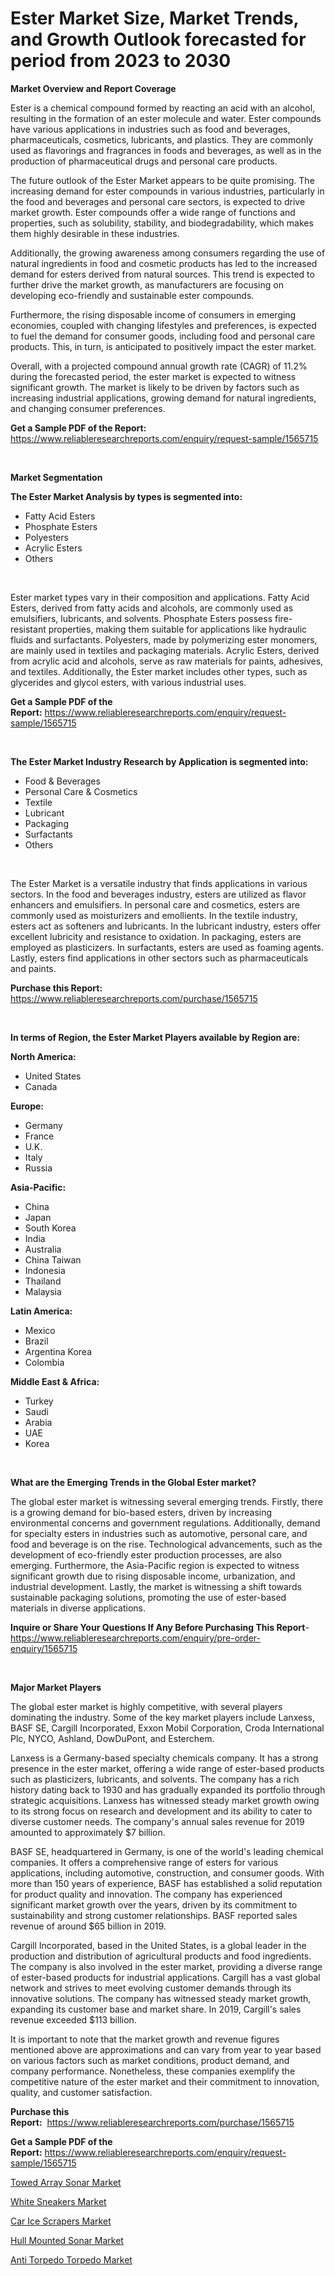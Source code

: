 <p><h1>Ester Market Size, Market Trends, and Growth Outlook forecasted for period from 2023 to 2030</h1></p><p><strong>Market Overview and Report Coverage</strong></p>
<p><p>Ester is a chemical compound formed by reacting an acid with an alcohol, resulting in the formation of an ester molecule and water. Ester compounds have various applications in industries such as food and beverages, pharmaceuticals, cosmetics, lubricants, and plastics. They are commonly used as flavorings and fragrances in foods and beverages, as well as in the production of pharmaceutical drugs and personal care products.</p><p>The future outlook of the Ester Market appears to be quite promising. The increasing demand for ester compounds in various industries, particularly in the food and beverages and personal care sectors, is expected to drive market growth. Ester compounds offer a wide range of functions and properties, such as solubility, stability, and biodegradability, which makes them highly desirable in these industries.</p><p>Additionally, the growing awareness among consumers regarding the use of natural ingredients in food and cosmetic products has led to the increased demand for esters derived from natural sources. This trend is expected to further drive the market growth, as manufacturers are focusing on developing eco-friendly and sustainable ester compounds.</p><p>Furthermore, the rising disposable income of consumers in emerging economies, coupled with changing lifestyles and preferences, is expected to fuel the demand for consumer goods, including food and personal care products. This, in turn, is anticipated to positively impact the ester market.</p><p>Overall, with a projected compound annual growth rate (CAGR) of 11.2% during the forecasted period, the ester market is expected to witness significant growth. The market is likely to be driven by factors such as increasing industrial applications, growing demand for natural ingredients, and changing consumer preferences.</p></p>
<p><strong>Get a Sample PDF of the Report:</strong> <a href="https://www.reliableresearchreports.com/enquiry/request-sample/1565715">https://www.reliableresearchreports.com/enquiry/request-sample/1565715</a></p>
<p>&nbsp;</p>
<p><strong>Market Segmentation</strong></p>
<p><strong>The Ester Market Analysis by types is segmented into:</strong></p>
<p><ul><li>Fatty Acid Esters</li><li>Phosphate Esters</li><li>Polyesters</li><li>Acrylic Esters</li><li>Others</li></ul></p>
<p>&nbsp;</p>
<p><p>Ester market types vary in their composition and applications. Fatty Acid Esters, derived from fatty acids and alcohols, are commonly used as emulsifiers, lubricants, and solvents. Phosphate Esters possess fire-resistant properties, making them suitable for applications like hydraulic fluids and surfactants. Polyesters, made by polymerizing ester monomers, are mainly used in textiles and packaging materials. Acrylic Esters, derived from acrylic acid and alcohols, serve as raw materials for paints, adhesives, and textiles. Additionally, the Ester market includes other types, such as glycerides and glycol esters, with various industrial uses.</p></p>
<p><strong>Get a Sample PDF of the Report:</strong>&nbsp;<a href="https://www.reliableresearchreports.com/enquiry/request-sample/1565715">https://www.reliableresearchreports.com/enquiry/request-sample/1565715</a></p>
<p>&nbsp;</p>
<p><strong>The Ester Market Industry Research by Application is segmented into:</strong></p>
<p><ul><li>Food & Beverages</li><li>Personal Care & Cosmetics</li><li>Textile</li><li>Lubricant</li><li>Packaging</li><li>Surfactants</li><li>Others</li></ul></p>
<p>&nbsp;</p>
<p><p>The Ester Market is a versatile industry that finds applications in various sectors. In the food and beverages industry, esters are utilized as flavor enhancers and emulsifiers. In personal care and cosmetics, esters are commonly used as moisturizers and emollients. In the textile industry, esters act as softeners and lubricants. In the lubricant industry, esters offer excellent lubricity and resistance to oxidation. In packaging, esters are employed as plasticizers. In surfactants, esters are used as foaming agents. Lastly, esters find applications in other sectors such as pharmaceuticals and paints.</p></p>
<p><strong>Purchase this Report:</strong>&nbsp; <a href="https://www.reliableresearchreports.com/purchase/1565715">https://www.reliableresearchreports.com/purchase/1565715</a></p>
<p>&nbsp;</p>
<p><strong>In terms of Region, the Ester Market Players available by Region are:</strong></p>
<p>
    <p> <strong> North America: </strong>
        <ul>
            <li>United States</li>
            <li>Canada</li>
        </ul>
        </p> 
    <p> <strong> Europe: </strong>
        <ul>
            <li>Germany</li>
            <li>France</li>
            <li>U.K.</li>
            <li>Italy</li>
            <li>Russia</li>
        </ul>
        </p> 
    <p> <strong> Asia-Pacific: </strong>
        <ul>
            <li>China</li>
            <li>Japan</li>
            <li>South Korea</li>
            <li>India</li>
            <li>Australia</li>
            <li>China Taiwan</li>
            <li>Indonesia</li>
            <li>Thailand</li>
            <li>Malaysia</li>
        </ul>
        </p> 
    <p> <strong> Latin America: </strong>
        <ul>
            <li>Mexico</li>
            <li>Brazil</li>
            <li>Argentina Korea</li>
            <li>Colombia</li>
        </ul>
        </p> 
    <p> <strong> Middle East & Africa: </strong>
        <ul>
            <li>Turkey</li>
            <li>Saudi</li>
            <li>Arabia</li>
            <li>UAE</li>
            <li>Korea</li>
        </ul>
    </p>
    </p>
<p>&nbsp;</p>
<p><strong>What are the Emerging Trends in the Global Ester market?</strong></p>
<p><p>The global ester market is witnessing several emerging trends. Firstly, there is a growing demand for bio-based esters, driven by increasing environmental concerns and government regulations. Additionally, demand for specialty esters in industries such as automotive, personal care, and food and beverage is on the rise. Technological advancements, such as the development of eco-friendly ester production processes, are also emerging. Furthermore, the Asia-Pacific region is expected to witness significant growth due to rising disposable income, urbanization, and industrial development. Lastly, the market is witnessing a shift towards sustainable packaging solutions, promoting the use of ester-based materials in diverse applications.</p></p>
<p><strong>Inquire or Share Your Questions If Any Before Purchasing This Report</strong>- <a href="https://www.reliableresearchreports.com/enquiry/pre-order-enquiry/1565715">https://www.reliableresearchreports.com/enquiry/pre-order-enquiry/1565715</a></p>
<p>&nbsp;</p>
<p><strong>Major Market Players</strong></p>
<p><p>The global ester market is highly competitive, with several players dominating the industry. Some of the key market players include Lanxess, BASF SE, Cargill Incorporated, Exxon Mobil Corporation, Croda International Plc, NYCO, Ashland, DowDuPont, and Esterchem.</p><p>Lanxess is a Germany-based specialty chemicals company. It has a strong presence in the ester market, offering a wide range of ester-based products such as plasticizers, lubricants, and solvents. The company has a rich history dating back to 1930 and has gradually expanded its portfolio through strategic acquisitions. Lanxess has witnessed steady market growth owing to its strong focus on research and development and its ability to cater to diverse customer needs. The company's annual sales revenue for 2019 amounted to approximately $7 billion.</p><p>BASF SE, headquartered in Germany, is one of the world's leading chemical companies. It offers a comprehensive range of esters for various applications, including automotive, construction, and consumer goods. With more than 150 years of experience, BASF has established a solid reputation for product quality and innovation. The company has experienced significant market growth over the years, driven by its commitment to sustainability and strong customer relationships. BASF reported sales revenue of around $65 billion in 2019.</p><p>Cargill Incorporated, based in the United States, is a global leader in the production and distribution of agricultural products and food ingredients. The company is also involved in the ester market, providing a diverse range of ester-based products for industrial applications. Cargill has a vast global network and strives to meet evolving customer demands through its innovative solutions. The company has witnessed steady market growth, expanding its customer base and market share. In 2019, Cargill's sales revenue exceeded $113 billion.</p><p>It is important to note that the market growth and revenue figures mentioned above are approximations and can vary from year to year based on various factors such as market conditions, product demand, and company performance. Nonetheless, these companies exemplify the competitive nature of the ester market and their commitment to innovation, quality, and customer satisfaction.</p></p>
<p><strong>Purchase this Report:</strong>&nbsp;&nbsp;<a href="https://www.reliableresearchreports.com/purchase/1565715">https://www.reliableresearchreports.com/purchase/1565715</a></p>
<p></p>
<p><strong>Get a Sample PDF of the Report:</strong>&nbsp;<a href="https://www.reliableresearchreports.com/enquiry/request-sample/1565715">https://www.reliableresearchreports.com/enquiry/request-sample/1565715</a></p>
<p><p><a href="https://medium.com/@kelsitorphy644/towed-array-sonar-market-comprehensive-assessment-by-type-application-and-geography-c854963af483">Towed Array Sonar Market</a></p><p><a href="https://medium.com/@royalhoeger626/analyzing-white-sneakers-market-global-industry-perspective-and-forecast-2023-to-2030-02dd53d655ca">White Sneakers Market</a></p><p><a href="https://medium.com/@briaabshire64/car-ice-scrapers-market-insights-into-market-cagr-market-trends-and-growth-strategies-06f7844c5f31">Car Ice Scrapers Market</a></p><p><a href="https://medium.com/@birdielynch645/hull-mounted-sonar-market-outlook-industry-overview-and-forecast-2023-to-2030-5ac95faee465">Hull Mounted Sonar Market</a></p><p><a href="https://medium.com/@dougschmidt645/anti-torpedo-torpedo-market-comprehensive-assessment-by-type-application-and-geography-a1e96cc096d3">Anti Torpedo Torpedo Market</a></p></p>